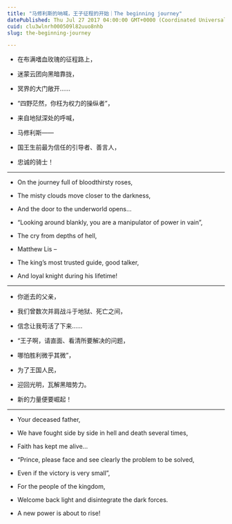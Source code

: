 ```yaml
---
title: "马修利斯的呐喊，王子征程的开始｜The beginning journey"
datePublished: Thu Jul 27 2017 04:00:00 GMT+0000 (Coordinated Universal Time)
cuid: clu3wlnrh000509l82uuo8nhb
slug: the-beginning-journey

---
```


* 在布满嗜血玫瑰的征程路上，
    
* 迷蒙云团向黑暗靠拢，
    
* 冥界的大门敞开……
    
* “四野茫然，你枉为权力的操纵者”，
    
* 来自地狱深处的呼喊，
    
* 马修利斯——
    
* 国王生前最为信任的引导者、善言人，
    
* 忠诚的骑士！
    

---

* On the journey full of bloodthirsty roses,
    
* The misty clouds move closer to the darkness,
    
* And the door to the underworld opens…
    
* “Looking around blankly, you are a manipulator of power in vain”,
    
* The cry from depths of hell,
    
* Matthew Lis –
    
* The king’s most trusted guide, good talker,
    
* And loyal knight during his lifetime!
    

---

* 你逝去的父亲，
    
* 我们曾数次并肩战斗于地狱、死亡之间，
    
* 信念让我苟活了下来……
    
* “王子啊，请直面、看清所要解决的问题，
    
* 哪怕胜利微乎其微”，
    
* 为了王国人民，
    
* 迎回光明，瓦解黑暗势力。
    
* 新的力量便要崛起！
    

---

* Your deceased father,
    
* We have fought side by side in hell and death several times,
    
* Faith has kept me alive…
    
* “Prince, please face and see clearly the problem to be solved,
    
* Even if the victory is very small”,
    
* For the people of the kingdom,
    
* Welcome back light and disintegrate the dark forces.
    
* A new power is about to rise!